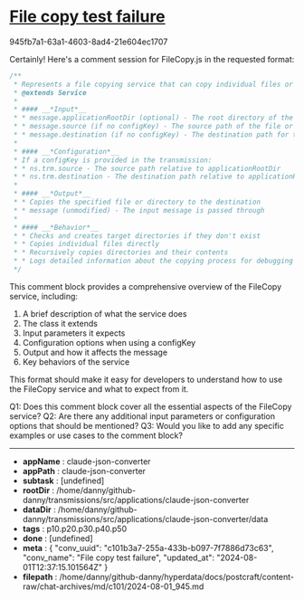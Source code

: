 # [File copy test failure](https://claude.ai/chat/c101b3a7-255a-433b-b097-7f7886d73c63)

945fb7a1-63a1-4603-8ad4-21e604ec1707

 Certainly! Here's a comment session for FileCopy.js in the requested format:

```javascript
/**
 * Represents a file copying service that can copy individual files or entire directories.
 * @extends Service
 * 
 * #### __*Input*__
 * * message.applicationRootDir (optional) - The root directory of the application
 * * message.source (if no configKey) - The source path of the file or directory to copy
 * * message.destination (if no configKey) - The destination path for the copied file or directory
 * 
 * #### __*Configuration*__
 * If a configKey is provided in the transmission:
 * * ns.trm.source - The source path relative to applicationRootDir
 * * ns.trm.destination - The destination path relative to applicationRootDir
 * 
 * #### __*Output*__
 * * Copies the specified file or directory to the destination
 * * message (unmodified) - The input message is passed through
 * 
 * #### __*Behavior*__
 * * Checks and creates target directories if they don't exist
 * * Copies individual files directly
 * * Recursively copies directories and their contents
 * * Logs detailed information about the copying process for debugging
 */
```

This comment block provides a comprehensive overview of the FileCopy service, including:

1. A brief description of what the service does
2. The class it extends
3. Input parameters it expects
4. Configuration options when using a configKey
5. Output and how it affects the message
6. Key behaviors of the service

This format should make it easy for developers to understand how to use the FileCopy service and what to expect from it.

Q1: Does this comment block cover all the essential aspects of the FileCopy service?
Q2: Are there any additional input parameters or configuration options that should be mentioned?
Q3: Would you like to add any specific examples or use cases to the comment block?

---

* **appName** : claude-json-converter
* **appPath** : claude-json-converter
* **subtask** : [undefined]
* **rootDir** : /home/danny/github-danny/transmissions/src/applications/claude-json-converter
* **dataDir** : /home/danny/github-danny/transmissions/src/applications/claude-json-converter/data
* **tags** : p10.p20.p30.p40.p50
* **done** : [undefined]
* **meta** : {
  "conv_uuid": "c101b3a7-255a-433b-b097-7f7886d73c63",
  "conv_name": "File copy test failure",
  "updated_at": "2024-08-01T12:37:15.101564Z"
}
* **filepath** : /home/danny/github-danny/hyperdata/docs/postcraft/content-raw/chat-archives/md/c101/2024-08-01_945.md